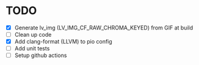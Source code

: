 # TODO
- [x] Generate lv_img (LV_IMG_CF_RAW_CHROMA_KEYED) from GIF at build
- [ ] Clean up code
- [x] Add clang-format (LLVM) to pio config
- [ ] Add unit tests
- [ ] Setup github actions